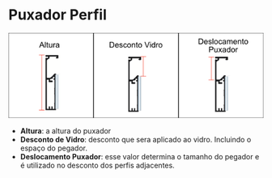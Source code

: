 # Puxador Perfil

![puxador-perfil-01](https://github.com/hozeis/mm-public-wiki/blob/main/images/produto_tipo/puxador-perfil-01.png?raw=true)

* **Altura**: a altura do puxador
* **Desconto de Vidro**: desconto que sera aplicado ao vidro.  Incluindo o espaço do pegador.
* **Deslocamento Puxador**: esse valor determina o tamanho do pegador e é utilizado no desconto 
 dos perfis adjacentes.
